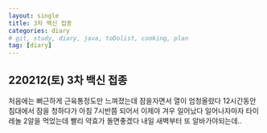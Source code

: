 ```yaml
---
layout: single
title: 3차 백신 접종
categories: diary
# git, study, diary, java, toDolist, cooking, plan
tag: [diary] 
---
```


## 220212(토) 3차 백신 접종

처음에는 뻐근하게 근육통정도만 느껴졌는데
잠을자면서 열이 엄청올랐다
12시간동안 침대에서 잠을 청하다가
아침 7시반쯤 되어서 이제야 겨우 일어났다
일어나자마자 타이레놀 2알을 먹었는데
빨리 약효가 돌면좋겠다
내일 새벽부터 또 알바가야되는데..